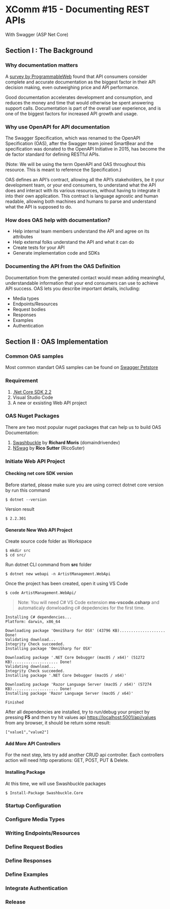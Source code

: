 # XComm #15 - Documenting REST APIs
With Swagger (ASP Net Core)

## Section I : The Background

### Why documentation matters
A [survey by ProgrammableWeb](https://www.programmableweb.com/news/api-consumers-want-reliability-documentation-and-community/2013/01/07) found that API consumers consider complete and accurate documentation as the biggest factor in their API decision making, even outweighing price and API performance.

Good documentation accelerates development and consumption, and reduces the money and time that would otherwise be spent answering support calls. Documentation is part of the overall user experience, and is one of the biggest factors for increased API growth and usage.

### Why use OpenAPI for API documentation
The Swagger Specification, which was renamed to the OpenAPI Specification (OAS), after the Swagger team joined SmartBear and the specification was donated to the OpenAPI Initiative in 2015, has become the de factor standard for defining RESTful APIs.

(Note: We will be using the term OpenAPI and OAS throughout this resource. This is meant to reference the Specification.)

OAS defines an API’s contract, allowing all the API’s stakeholders, be it your development team, or your end consumers, to understand what the API does and interact with its various resources, without having to integrate it into their own application. This contract is language agnostic and human readable, allowing both machines and humans to parse and understand what the API is supposed to do.

### How does OAS help with documentation?

* Help internal team members understand the API and agree on its attributes
* Help external folks understand the API and what it can do
* Create tests for your API
* Generate implementation code and SDKs

### Documenting the API from the OAS Definition
Documentation from the generated contact would mean adding meaningful, understandable information that your end consumers can use to achieve API success. OAS lets you describe important details, including:

* Media types
* Endpoints/Resources
* Request bodies
* Responses
* Examples
* Authentication


## Section II : OAS Implementation

### Common OAS samples
Most common standart OAS samples can be found on [Swagger Petstore](https://petstore.swagger.io)

### Requirement
1. [.Net Core SDK 2.2](https://dotnet.microsoft.com/download/dotnet-core/2.2)
2. Visual Studio Code
3. A new or exsisting Web API project

### OAS Nuget Packages
There are two most popular nuget packages that can help us to build OAS Documentation:

1. [Swashbuckle](https://github.com/domaindrivendev/Swashbuckle) by **Richard Moris** (domaindrivendev)
2. [NSwag](https://github.com/RicoSuter/NSwag) by **Rico Sutter** (RicoSuter)

### Initiate Web API Project
#### Checking net core SDK version
Before started, please make sure you are using correct dotnet core version by run this command

```
$ dotnet --version
```
Version result

```
$ 2.2.301
```

#### Generate New Web API Project
Create source code folder as Workspace

```
$ mkdir src
$ cd src/
```

Run dotnet CLI command from **src** folder

```
$ dotnet new webapi -n ArtistManagement.WebApi
```

Once the project has been created, open it using VS Code

```
$ code ArtistManagement.WebApi/
```

> Note: You will need C# VS Code extension **ms-vscode.csharp** and automaticaly donwloading c# depedencies for the first time.

```
Installing C# dependencies...
Platform: darwin, x86_64

Downloading package 'OmniSharp for OSX' (43796 KB).................... Done!
Validating download...
Integrity Check succeeded.
Installing package 'OmniSharp for OSX'

Downloading package '.NET Core Debugger (macOS / x64)' (51272 KB).................... Done!
Validating download...
Integrity Check succeeded.
Installing package '.NET Core Debugger (macOS / x64)'

Downloading package 'Razor Language Server (macOS / x64)' (57274 KB).................... Done!
Installing package 'Razor Language Server (macOS / x64)'

Finished
```

After all dependencies are installed, try to run/debug your project by pressing **F5** and then try hit values api [https://localhost:5001/api/values](https://localhost:5001/api/values) from any browser, it should be return some result:

```
["value1","value2"]
```

#### Add More API Controllers
For the next step, lets try add another CRUD api controller. Each controllers action will need http  operations: GET, POST, PUT & Delete.

#### Installing Package
At this time, we will use Swashbuckle packages
```
$ Install-Package Swashbuckle.Core
```

### Startup Configuration

### Configure Media Types

### Writing Endpoints/Resources

### Define Request Bodies

### Define Responses

### Define Examples

### Integrate Authentication

### Release






